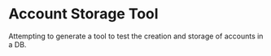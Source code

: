 # Account Storage Tool
 Attempting to generate a tool to test the creation and storage of accounts in a DB. 
